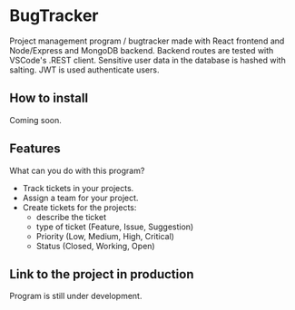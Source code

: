 # BugTracker

Project management program / bugtracker made with React frontend and Node/Express and MongoDB backend. Backend routes are tested with VSCode's .REST client. Sensitive user data in the database is hashed with salting. JWT is used authenticate users.

## How to install

Coming soon.

## Features

What can you do with this program?

 - Track tickets in your projects.
 - Assign a team for your project.
 - Create tickets for the projects:
   - describe the ticket
   - type of ticket (Feature, Issue, Suggestion)
   - Priority (Low, Medium, High, Critical)
   - Status (Closed, Working, Open)
   
## Link to the project in production

Program is still under development.


 

